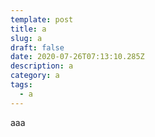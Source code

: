 ```yaml
---
template: post
title: a
slug: a
draft: false
date: 2020-07-26T07:13:10.285Z
description: a
category: a
tags:
  - a
---
```

aaa